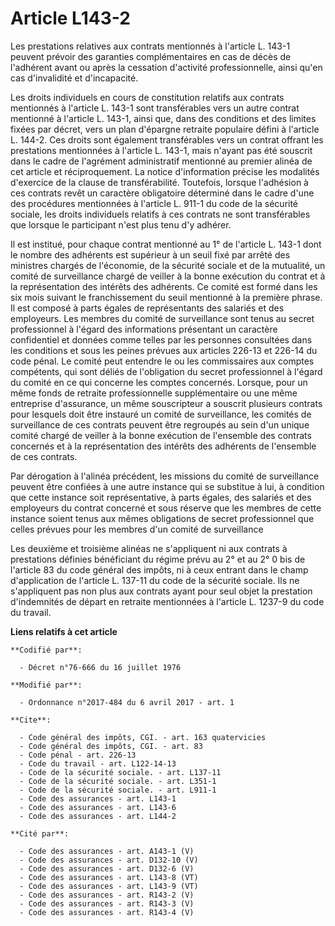 # Article L143-2

Les prestations relatives aux contrats mentionnés à l'article L. 143-1 peuvent prévoir des garanties complémentaires en cas
de décès de l'adhérent avant ou après la cessation d'activité professionnelle, ainsi qu'en cas d'invalidité et d'incapacité.

Les droits individuels en cours de constitution relatifs aux contrats mentionnés à l'article L. 143-1 sont transférables vers
un autre contrat mentionné à l'article L. 143-1, ainsi que, dans des conditions et des limites fixées par décret, vers un
plan d'épargne retraite populaire défini à l'article L. 144-2. Ces droits sont également transférables vers un contrat
offrant les prestations mentionnées à l'article L. 143-1, mais n'ayant pas été souscrit dans le cadre de l'agrément
administratif mentionné au premier alinéa de cet article et réciproquement. La notice d'information précise les modalités
d'exercice de la clause de transférabilité. Toutefois, lorsque l'adhésion à ces contrats revêt un caractère obligatoire
déterminé dans le cadre d'une des procédures mentionnées à l'article L. 911-1 du code de la sécurité sociale, les droits
individuels relatifs à ces contrats ne sont transférables que lorsque le participant n'est plus tenu d'y adhérer.

Il est institué, pour chaque contrat mentionné au 1° de l'article L. 143-1 dont le nombre des adhérents est supérieur à un
seuil fixé par arrêté des ministres chargés de l'économie, de la sécurité sociale et de la mutualité, un comité de
surveillance chargé de veiller à la bonne exécution du contrat et à la représentation des intérêts des adhérents. Ce comité
est formé dans les six mois suivant le franchissement du seuil mentionné à la première phrase. Il est composé à parts égales
de représentants des salariés et des employeurs. Les membres du comité de surveillance sont tenus au secret professionnel à
l'égard des informations présentant un caractère confidentiel et données comme telles par les personnes consultées dans les
conditions et sous les peines prévues aux articles 226-13 et 226-14 du code pénal. Le comité peut entendre le ou les
commissaires aux comptes compétents, qui sont déliés de l'obligation du secret professionnel à l'égard du comité en ce qui
concerne les comptes concernés. Lorsque, pour un même fonds de retraite professionnelle supplémentaire ou une même entreprise
d'assurance, un même souscripteur a souscrit plusieurs contrats pour lesquels doit être instauré un comité de surveillance,
les comités de surveillance de ces contrats peuvent être regroupés au sein d'un unique comité chargé de veiller à la bonne
exécution de l'ensemble des contrats concernés et à la représentation des intérêts des adhérents de l'ensemble de ces
contrats.

Par dérogation à l'alinéa précédent, les missions du comité de surveillance peuvent être confiées à une autre instance qui se
substitue à lui, à condition que cette instance soit représentative, à parts égales, des salariés et des employeurs du
contrat concerné et sous réserve que les membres de cette instance soient tenus aux mêmes obligations de secret professionnel
que celles prévues pour les membres d'un comité de surveillance

Les deuxième et troisième alinéas ne s'appliquent ni aux contrats à prestations définies bénéficiant du régime prévu au 2° et
au 2° 0 bis de l'article 83 du code général des impôts, ni à ceux entrant dans le champ d'application de l'article L. 137-11
du code de la sécurité sociale. Ils ne s'appliquent pas non plus aux contrats ayant pour seul objet la prestation
d'indemnités de départ en retraite mentionnées à l'article L. 1237-9 du code du travail.

**Liens relatifs à cet article**

	**Codifié par**:

	  - Décret n°76-666 du 16 juillet 1976

	**Modifié par**:

	  - Ordonnance n°2017-484 du 6 avril 2017 - art. 1

	**Cite**:

	  - Code général des impôts, CGI. - art. 163 quatervicies
	  - Code général des impôts, CGI. - art. 83
	  - Code pénal - art. 226-13
	  - Code du travail - art. L122-14-13
	  - Code de la sécurité sociale. - art. L137-11
	  - Code de la sécurité sociale. - art. L351-1
	  - Code de la sécurité sociale. - art. L911-1
	  - Code des assurances - art. L143-1
	  - Code des assurances - art. L143-6
	  - Code des assurances - art. L144-2

	**Cité par**:

	  - Code des assurances - art. A143-1 (V)
	  - Code des assurances - art. D132-10 (V)
	  - Code des assurances - art. D132-6 (V)
	  - Code des assurances - art. L143-8 (VT)
	  - Code des assurances - art. L143-9 (VT)
	  - Code des assurances - art. R143-2 (V)
	  - Code des assurances - art. R143-3 (V)
	  - Code des assurances - art. R143-4 (V)
